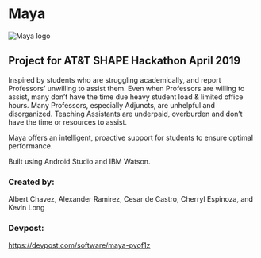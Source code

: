 # Maya
![Maya logo](https://challengepost-s3-challengepost.netdna-ssl.com/photos/production/software_photos/000/800/927/datas/gallery.jpg)

## Project for AT&amp;T SHAPE Hackathon April 2019
Inspired by students who are struggling academically, and report Professors’ unwilling to assist them. Even when Professors are willing to assist, many don’t have the time due heavy student load & limited office hours. Many Professors, especially Adjuncts, are unhelpful and disorganized. Teaching Assistants are underpaid, overburden and don’t have the time or resources to assist.

Maya offers an intelligent, proactive support for students to ensure optimal performance.

Built using Android Studio and IBM Watson.

### Created by: 
Albert Chavez, Alexander Ramirez, Cesar de Castro, Cherryl Espinoza, and Kevin Long

### Devpost:
https://devpost.com/software/maya-pvof1z
